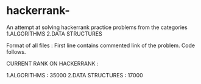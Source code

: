 # hackerrank-

An attempt at solving hackerrank practice problems from the categories 
1.ALGORITHMS
2.DATA STRUCTURES

Format of all files : First line contains commented link of the problem. Code follows.

CURRENT RANK ON HACKERRANK :

1.ALGORITHMS : 35000
2.DATA STRUCTURES : 17000
